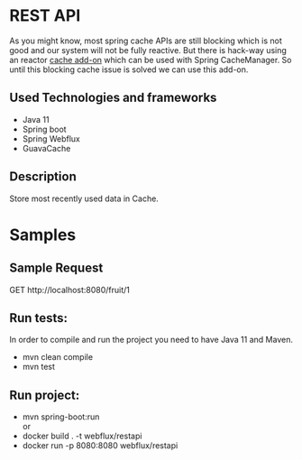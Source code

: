  # REST API
 As you might know, most spring cache APIs are still blocking which is not good and our system will not be fully reactive. But there is hack-way using an reactor [cache add-on](https://github.com/reactor/reactor-addons/tree/master/reactor-extra/src/main/java/reactor/cache) which can be used with Spring CacheManager. So until this blocking cache issue is solved we can use this add-on.
 
 ## Used Technologies and frameworks
 * Java 11
 * Spring boot
 * Spring Webflux
 * GuavaCache
 
 ## Description
 Store most recently used data in Cache.
 
 # Samples
 ## Sample Request
   GET http://localhost:8080/fruit/1
 
 ## Run  tests: 
 In order to compile and run the project you need to have Java 11 and Maven.
 
 * mvn clean compile
 * mvn test
 
 ## Run project: 
 * mvn spring-boot:run  
 or  
 * docker build . -t webflux/restapi
 * docker run -p 8080:8080 webflux/restapi
